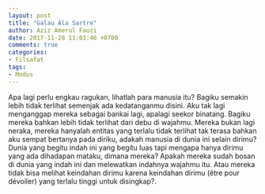 ```yaml
---
layout: post
title: "Galau Ala Sartre"
author: Aziz Amerul Faozi
date: 2017-11-28 11:03:46 +0700
comments: true
categories: 
- Filsafat
tags:
- Modus
---
```

Apa lagi perlu engkau ragukan, lihatlah para manusia itu? Bagiku semakin lebih tidak terlihat semenjak ada kedatanganmu disini. Aku tak lagi menganggap mereka sebagai bankai lagi, apalagi seekor binatang. Bagiku mereka bahkan lebih tidak terlihat dari debu di wajahmu. Mereka bukan lagi neraka, mereka hanyalah entitas yang terlalu tidak terlihat tak terasa bahkan aku sempat bertanya pada diriku, adakah manusia di dunia ini selain dirimu? Dunia yang begitu indah ini yang begitu luas tapi mengapa hanya dirimu yang ada dihadapan mataku, dimana mereka? Apakah mereka sudah bosan di dunia yang indah ini dan melewatkan indahnya wajahmu itu. Atau mereka tidak bisa melihat keindahan dirimu karena keindahan dirimu (être pour dévoiler) yang terlalu tinggi untuk disingkap?.

